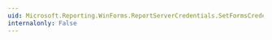```yaml
---
uid: Microsoft.Reporting.WinForms.ReportServerCredentials.SetFormsCredentials(System.Net.Cookie,System.String,System.String,System.String)
internalonly: False
---
```

